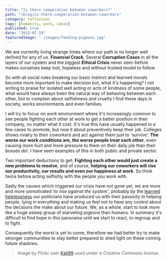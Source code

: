 ```yaml
---
title: "Is there cooperation between coworkers?"
path: "/blog/is-there-cooperation-between-coworkers"
category: reflexions
tags: [humanity, work, ideas]
published: true
date: "2013-07-19"
featuredImage: "./images/feeding-pigeons.jpg"
---
```


We are currently living strange times where our path is no longer well defined for any of us. **Financial Crack**, Several **Corruption Cases** in all the layers of our system and the biggest **Ethical Crisis** never seen before makes ourselves keep lost, hopeless and without trusted model to follow.

So with all social rules breaking our basic instinct and learned morals become more important to make decision but, what it's happening?
I not writing to praise for isolated well acting or acts of kindness of some people, what would have always been the natural way of behaving between each other, but to complain about selfishness and cruelty I find these days in society, works environments and even families.

I will try to focus on work environment where it's increasingly common to see people fighting each other at work to get a better position in their company, no matter what it cost. It's true this have usually happened in a few cases to promote, but now it about preventively keep their job. Colleges shows rivalry to their coworkers and act against them just to 'survive'. **The worse our work conditions are, the worse people treat each other**, even causing more hurt and more pressure to them on their daily job than their bosses do!. I have seen examples of this in both public and private sector.

Two important deductions to get; **Fighting each other would just create a new problems to resolve**, and of course, **helping our coworkers will rise our productivity, our results and even our happiness at work**. So think twice before acting selfishly with the people you work with.

Sadly the causes which triggered our crisis have not gone yet, we are more and more unmotivated _'to rise against the system'_, probably by the <a href='http://en.wikipedia.org/wiki/Learned_helplessness' target='_blank'>learned helplessness</a> our politicians have produced us with their passivity in helping people, lying in everything and making us feel not to have any control about the decisions the make about our future. We, as a whole, start to look more like a huge asleep group of starveling pigeons than humans. In summary it's difficult to find hope in this panorama until we start to react, to regroup and to fight.

Consequently the worst is yet to come, therefore we had better try to make stronger communities to stay better prepared to shed light on these coming future shadows.

<blockquote class='pull-right'>Image by Flickr user <a href='http://www.flickr.com/photos/kali99/' target='_blank'>Kali99</a> <cite title='Creative Commons license'>used under a Creative Commons license.</cite></blockquote>
